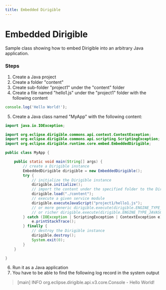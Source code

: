 ```yaml
---
title: Embedded Dirigible
---
```


Embedded Dirigible
===

Sample class showing how to embed Dirigible into an arbitrary Java application.

### Steps

1. Create a Java project
2. Create a folder "content"
3. Create sub-folder "project1" under the "content" folder
4. Create a file named "hello1.js" under the "project1" folder with the following content

```javascript
console.log('Hello World!');
```

5. Create a Java class named "MyApp" with the following content:

```java
import java.io.IOException;

import org.eclipse.dirigible.commons.api.context.ContextException;
import org.eclipse.dirigible.commons.api.scripting.ScriptingException;
import org.eclipse.dirigible.runtime.core.embed.EmbeddedDirigible;

public class MyApp {

	public static void main(String[] args) {
		// create a Dirigible instance
		EmbeddedDirigible dirigible = new EmbeddedDirigible();
		try {
			// initialize the Dirigible instance
			dirigible.initialize();
			// import the content under the specified folder to the Dirigible's registry
			dirigible.load("./content");
			// execute a given service module
			dirigible.executeJavaScript("project1/hello1.js");
			// or more generic dirigible.execute(dirigible.ENGINE_TYPE_JAVASCRIPT, "project1/hello1.js");
			// or richer dirigible.execute(dirigible.ENGINE_TYPE_JAVASCRIPT, "project1/hello1.js", context, request, response);
		} catch (IOException | ScriptingException | ContextException e) {
			e.printStackTrace();
		} finally {
			// destroy the Dirigible instance
			dirigible.destroy();
			System.exit(0);
		}
	}

}
```

6. Run it as a Java application
7. You have to be able to find the following log record in the system output

> [main] INFO org.eclipse.dirigible.api.v3.core.Console - Hello World!
